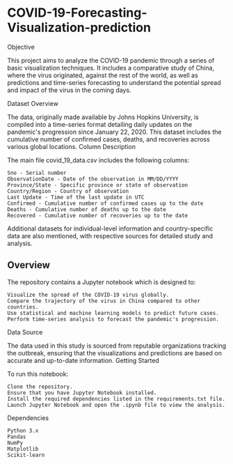 # COVID-19-Forecasting-Visualization-prediction
Objective

This project aims to analyze the COVID-19 pandemic through a series of basic visualization techniques. It includes a comparative study of China, where the virus originated, against the rest of the world, as well as predictions and time-series forecasting to understand the potential spread and impact of the virus in the coming days.

Dataset Overview

The data, originally made available by Johns Hopkins University, is compiled into a time-series format detailing daily updates on the pandemic's progression since January 22, 2020. This dataset includes the cumulative number of confirmed cases, deaths, and recoveries across various global locations.
Column Description

The main file covid_19_data.csv includes the following columns:

    Sno - Serial number
    ObservationDate - Date of the observation in MM/DD/YYYY
    Province/State - Specific province or state of observation
    Country/Region - Country of observation
    Last Update - Time of the last update in UTC
    Confirmed - Cumulative number of confirmed cases up to the date
    Deaths - Cumulative number of deaths up to the date
    Recovered - Cumulative number of recoveries up to the date

Additional datasets for individual-level information and country-specific data are also mentioned, with respective sources for detailed study and analysis.

## Overview

The repository contains a Jupyter notebook which is designed to:

    Visualize the spread of the COVID-19 virus globally.
    Compare the trajectory of the virus in China compared to other countries.
    Use statistical and machine learning models to predict future cases.
    Perform time-series analysis to forecast the pandemic's progression.

Data Source

The data used in this study is sourced from reputable organizations tracking the outbreak, ensuring that the visualizations and predictions are based on accurate and up-to-date information.
Getting Started

To run this notebook:

    Clone the repository.
    Ensure that you have Jupyter Notebook installed.
    Install the required dependencies listed in the requirements.txt file.
    Launch Jupyter Notebook and open the .ipynb file to view the analysis.

Dependencies

    Python 3.x
    Pandas
    NumPy
    Matplotlib
    Scikit-learn


